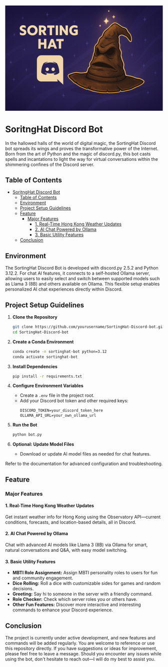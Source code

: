 <p align="center">
	<img src="images/banner.png" alt="SortingHat Discord Bot Banner" style="max-width: 100%; height: auto;">
</p>

# SoritngHat Discord Bot

In the hallowed halls of the world of digital magic, the SortingHat Discord bot spreads its wings and proves the transformative power of the Internet. Born from the art of Python and the magic of discord.py, this bot casts spells and incantations to light the way for virtual conversations within the shimmering confines of the Discord server.

## Table of Contents

- [SoritngHat Discord Bot](#soritnghat-discord-bot)
	- [Table of Contents](#table-of-contents)
	- [Environment](#environment)
	- [Project Setup Guidelines](#project-setup-guidelines)
	- [Feature](#feature)
		- [Major Features](#major-features)
			- [1. Real-Time Hong Kong Weather Updates](#1-real-time-hong-kong-weather-updates)
			- [2. AI Chat Powered by Ollama](#2-ai-chat-powered-by-ollama)
			- [3. Basic Utility Features](#3-basic-utility-features)
	- [Conclusion](#conclusion)

## Environment

The SortingHat Discord Bot is developed with discord.py 2.5.2 and Python 3.12.2. For chat AI features, it connects to a self-hosted Ollama server, allowing users to easily select and switch between supported models such as Llama 3 (8B) and others available on Ollama. This flexible setup enables personalized AI chat experiences directly within Discord.

## Project Setup Guidelines

1. **Clone the Repository**
	```bash
	git clone https://github.com/yourusername/SortingHat-Discord-bot.git
	cd SortingHat-Discord-bot
	```

2. **Create a Conda Environment**
	```bash
	conda create -n sortinghat-bot python=3.12
	conda activate sortinghat-bot
	```

3. **Install Dependencies**
	```bash
	pip install -r requirements.txt
	```

4. **Configure Environment Variables**
	- Create a `.env` file in the project root.
	- Add your Discord bot token and other required keys:
	  ```
	  DISCORD_TOKEN=your_discord_token_here
	  OLLAMA_API_URL=your_own_ollama_url
	  ```

5. **Run the Bot**
	```bash
	python bot.py
	```

6. **Optional: Update Model Files**
	- Download or update AI model files as needed for chat features.

Refer to the documentation for advanced configuration and troubleshooting.

## Feature

### Major Features

#### 1. Real-Time Hong Kong Weather Updates

Get instant weather info for Hong Kong using the Observatory API—current conditions, forecasts, and location-based details, all in Discord.

#### 2. AI Chat Powered by Ollama

Chat with advanced AI models like Llama 3 (8B) via Ollama for smart, natural conversations and Q&A, with easy model switching.

#### 3. Basic Utility Features

- **MBTI Role Assignment:** Assign MBTI personality roles to users for fun and community engagement.
- **Dice Rolling:** Roll a dice with customizable sides for games and random decisions.
- **Greeting:** Say hi to someone in the server with a friendly command.
- **Role Checker:** Check which server roles you or others have.
- **Other Fun Features:** Discover more interactive and interesting commands to enhance your Discord experience.

## Conclusion

The project is currently under active development, and new features and commands will be added regularly. You are welcome to reference or use this repository directly. If you have suggestions or ideas for improvement, please feel free to leave a message. Should you encounter any issues while using the bot, don't hesitate to reach out—I will do my best to assist you.

